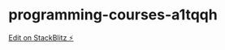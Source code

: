 # programming-courses-a1tqqh

[Edit on StackBlitz ⚡️](https://stackblitz.com/edit/programming-courses-a1tqqh)